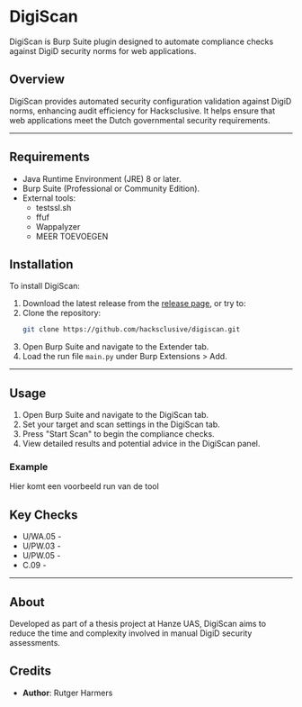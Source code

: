 # DigiScan
DigiScan is Burp Suite plugin designed to automate compliance checks against DigiD security norms for web applications.

## Overview
DigiScan provides automated security configuration validation against DigiD norms, enhancing audit efficiency for Hacksclusive. It helps ensure that web applications meet the Dutch governmental security requirements.

---

## Requirements
- Java Runtime Environment (JRE) 8 or later.
- Burp Suite (Professional or Community Edition).
- External tools:
  - testssl.sh
  - ffuf
  - Wappalyzer
  - MEER TOEVOEGEN

## Installation
To install DigiScan:

1. Download the latest release from the [release page](https://github.com/hacksclusive/digiscan/releases/), or try to:
2. Clone the repository:
   ```bash
   git clone https://github.com/hacksclusive/digiscan.git
   ```
3. Open Burp Suite and navigate to the Extender tab.
4. Load the run file `main.py` under Burp Extensions > Add.

---

## Usage
1. Open Burp Suite and navigate to the DigiScan tab.
2. Set your target and scan settings in the DigiScan tab.
3. Press "Start Scan" to begin the compliance checks.
4. View detailed results and potential advice in the DigiScan panel.

### Example
Hier komt een voorbeeld run van de tool

## Key Checks
- U/WA.05 - 
- U/PW.03 -
- U/PW.05 -
- C.09 -

---

## About
Developed as part of a thesis project at Hanze UAS, DigiScan aims to reduce the time and complexity involved in manual DigiD security assessments.

## Credits
- **Author**: Rutger Harmers
